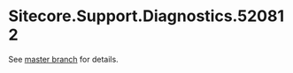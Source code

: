 # Sitecore.Support.Diagnostics.520812

See [master branch](https://github.com/sitecoresupport/Sitecore.Support.Diagnostics.520812) for details.